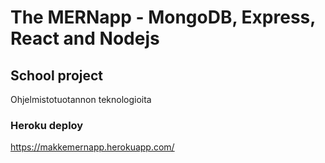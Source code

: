 ﻿# The MERNapp - MongoDB, Express, React and Nodejs

## School project
Ohjelmistotuotannon teknologioita

### Heroku deploy
https://makkemernapp.herokuapp.com/

